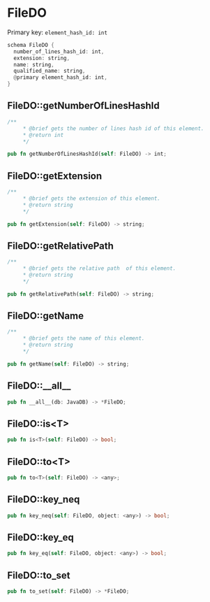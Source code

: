 # FileDO

Primary key: `element_hash_id: int`

```rust
schema FileDO {
  number_of_lines_hash_id: int,
  extension: string,
  name: string,
  qualified_name: string,
  @primary element_hash_id: int,
}
```
## FileDO::getNumberOfLinesHashId

```rust
/**
     * @brief gets the number of lines hash id of this element.
     * @return int
     */
```
```rust
pub fn getNumberOfLinesHashId(self: FileDO) -> int;
```
## FileDO::getExtension

```rust
/**
     * @brief gets the extension of this element.
     * @return string
     */
```
```rust
pub fn getExtension(self: FileDO) -> string;
```
## FileDO::getRelativePath

```rust
/**
     * @brief gets the relative path  of this element.
     * @return string
     */
```
```rust
pub fn getRelativePath(self: FileDO) -> string;
```
## FileDO::getName

```rust
/**
     * @brief gets the name of this element.
     * @return string
     */
```
```rust
pub fn getName(self: FileDO) -> string;
```
## FileDO::\_\_all\_\_

```rust
pub fn __all__(db: JavaDB) -> *FileDO;
```
## FileDO::is\<T\>

```rust
pub fn is<T>(self: FileDO) -> bool;
```
## FileDO::to\<T\>

```rust
pub fn to<T>(self: FileDO) -> <any>;
```
## FileDO::key\_neq

```rust
pub fn key_neq(self: FileDO, object: <any>) -> bool;
```
## FileDO::key\_eq

```rust
pub fn key_eq(self: FileDO, object: <any>) -> bool;
```
## FileDO::to\_set

```rust
pub fn to_set(self: FileDO) -> *FileDO;
```
